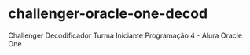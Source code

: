 # challenger-oracle-one-decod
Challenger Decodificador Turma Iniciante Programação 4 - Alura Oracle One
